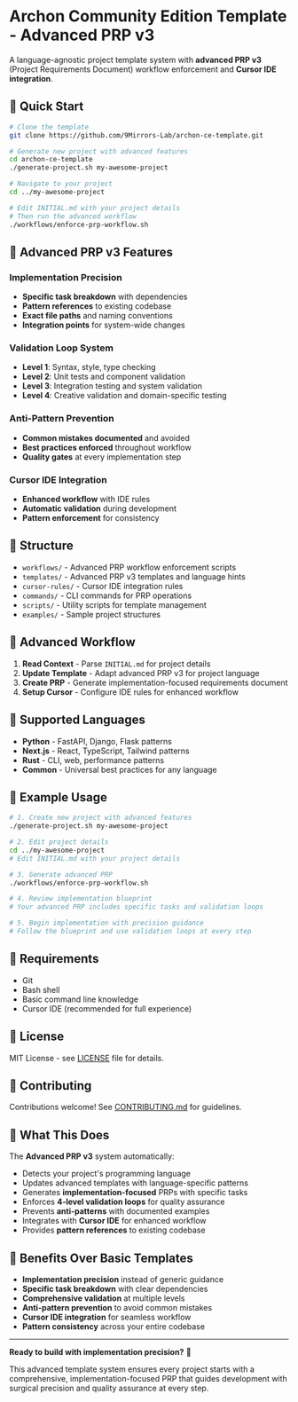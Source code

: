 # Archon Community Edition Template - Advanced PRP v3

A language-agnostic project template system with **advanced PRP v3** (Project Requirements Document) workflow enforcement and **Cursor IDE integration**.

## 🚀 Quick Start

```bash
# Clone the template
git clone https://github.com/9Mirrors-Lab/archon-ce-template.git

# Generate new project with advanced features
cd archon-ce-template
./generate-project.sh my-awesome-project

# Navigate to your project
cd ../my-awesome-project

# Edit INITIAL.md with your project details
# Then run the advanced workflow
./workflows/enforce-prp-workflow.sh
```

## 🎯 Advanced PRP v3 Features

### **Implementation Precision**
- **Specific task breakdown** with dependencies
- **Pattern references** to existing codebase
- **Exact file paths** and naming conventions
- **Integration points** for system-wide changes

### **Validation Loop System**
- **Level 1**: Syntax, style, type checking
- **Level 2**: Unit tests and component validation
- **Level 3**: Integration testing and system validation
- **Level 4**: Creative validation and domain-specific testing

### **Anti-Pattern Prevention**
- **Common mistakes documented** and avoided
- **Best practices enforced** throughout workflow
- **Quality gates** at every implementation step

### **Cursor IDE Integration**
- **Enhanced workflow** with IDE rules
- **Automatic validation** during development
- **Pattern enforcement** for consistency

## 📁 Structure

- `workflows/` - Advanced PRP workflow enforcement scripts
- `templates/` - Advanced PRP v3 templates and language hints
- `cursor-rules/` - Cursor IDE integration rules
- `commands/` - CLI commands for PRP operations
- `scripts/` - Utility scripts for template management
- `examples/` - Sample project structures

## 🔄 Advanced Workflow

1. **Read Context** - Parse `INITIAL.md` for project details
2. **Update Template** - Adapt advanced PRP v3 for project language
3. **Create PRP** - Generate implementation-focused requirements document
4. **Setup Cursor** - Configure IDE rules for enhanced workflow

## 🌟 Supported Languages

- **Python** - FastAPI, Django, Flask patterns
- **Next.js** - React, TypeScript, Tailwind patterns
- **Rust** - CLI, web, performance patterns
- **Common** - Universal best practices for any language

## 📖 Example Usage

```bash
# 1. Create new project with advanced features
./generate-project.sh my-awesome-project

# 2. Edit project details
cd ../my-awesome-project
# Edit INITIAL.md with your project details

# 3. Generate advanced PRP
./workflows/enforce-prp-workflow.sh

# 4. Review implementation blueprint
# Your advanced PRP includes specific tasks and validation loops

# 5. Begin implementation with precision guidance
# Follow the blueprint and use validation loops at every step
```

## 🔧 Requirements

- Git
- Bash shell
- Basic command line knowledge
- Cursor IDE (recommended for full experience)

## 📄 License

MIT License - see [LICENSE](LICENSE) file for details.

## 🤝 Contributing

Contributions welcome! See [CONTRIBUTING.md](docs/contributing.md) for guidelines.

## 🎯 What This Does

The **Advanced PRP v3** system automatically:
- Detects your project's programming language
- Updates advanced templates with language-specific patterns
- Generates **implementation-focused** PRPs with specific tasks
- Enforces **4-level validation loops** for quality assurance
- Prevents **anti-patterns** with documented examples
- Integrates with **Cursor IDE** for enhanced workflow
- Provides **pattern references** to existing codebase

## 🚀 Benefits Over Basic Templates

- **Implementation precision** instead of generic guidance
- **Specific task breakdown** with clear dependencies
- **Comprehensive validation** at multiple levels
- **Anti-pattern prevention** to avoid common mistakes
- **Cursor IDE integration** for seamless workflow
- **Pattern consistency** across your entire codebase

---

**Ready to build with implementation precision?** 🎯

This advanced template system ensures every project starts with a comprehensive, implementation-focused PRP that guides development with surgical precision and quality assurance at every step.